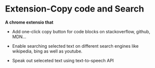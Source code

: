 # Extension-Copy code and Search
**A chrome extensio that**

* Add one-click copy button for code blocks on stackoverflow, github, MDN...

* Enable searching selected text on different search engines like wikipedia, bing as well as youtube.

* Speak out seleceted text using text-to-speech API
